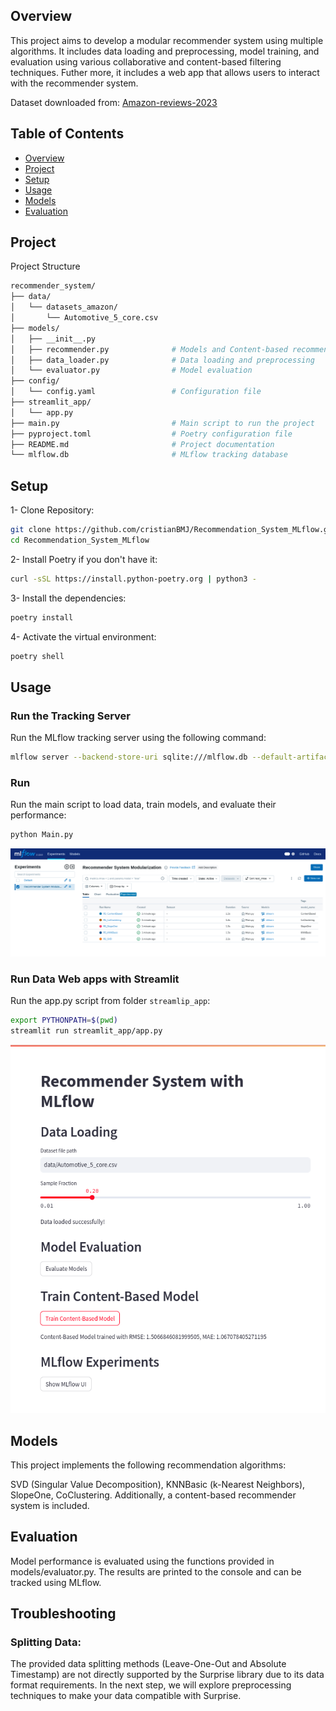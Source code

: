 ## Overview 

This project aims to develop a modular recommender system using multiple algorithms. It includes data loading and preprocessing, model training, and evaluation using various collaborative and content-based filtering techniques. Futher more, it includes a web app that allows users to interact with the recommender system.

Dataset downloaded from: [Amazon-reviews-2023](https://amazon-reviews-2023.github.io/index.html#)


## **Table of Contents**
- [Overview](#overview)
- [Project](#Project)
- [Setup](#Setup)
- [Usage](#Usage)
- [Models](#Models)
- [Evaluation](#Evaluation)

## Project

Project Structure

```bash 
recommender_system/
├── data/
│   └── datasets_amazon/
│       └── Automotive_5_core.csv
├── models/
│   ├── __init__.py
│   ├── recommender.py              # Models and Content-based recommender
│   ├── data_loader.py              # Data loading and preprocessing
│   └── evaluator.py                # Model evaluation
├── config/
│   └── config.yaml                 # Configuration file
├── streamlit_app/
│   └── app.py
├── main.py                         # Main script to run the project
├── pyproject.toml                  # Poetry configuration file
├── README.md                       # Project documentation
└── mlflow.db                       # MLflow tracking database
```



## Setup



1- Clone Repository:

```bash 
git clone https://github.com/cristianBMJ/Recommendation_System_MLflow.git
cd Recommendation_System_MLflow
```

2- Install Poetry if you don't have it:

```bash
curl -sSL https://install.python-poetry.org | python3 -
```

3- Install the dependencies:

```bash
poetry install
```

4- Activate the virtual environment:

```bash
poetry shell
```


## Usage

### Run the Tracking Server

Run the MLflow tracking server using the following command:

```bash
mlflow server --backend-store-uri sqlite:///mlflow.db --default-artifact-root ./artifacts
```

### Run  

Run the main script to load data, train models, and evaluate their performance:

```bash
python Main.py
```
![alt text](mlflow_rs.png)


### Run Data Web apps with Streamlit

Run the app.py script from folder `streamlip_app`:

```bash
export PYTHONPATH=$(pwd)
streamlit run streamlit_app/app.py
```
![alt text](streamlit_rs.png)


## Models

This project implements the following recommendation algorithms:

SVD (Singular Value Decomposition),
KNNBasic (k-Nearest Neighbors),
SlopeOne,
CoClustering. Additionally, a content-based recommender system is included.

## Evaluation

Model performance is evaluated using the functions provided in models/evaluator.py. The results are printed to the console and can be tracked using MLflow.

## Troubleshooting

### Splitting Data:

The provided data splitting methods (Leave-One-Out and Absolute Timestamp) are not directly supported by the Surprise library due to its data format requirements.  In the next step, we will explore preprocessing techniques to make your data compatible with Surprise.




